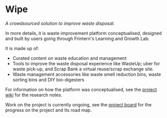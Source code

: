 # Wipe
*A crowdsourced solution to improve waste disposal.*

In more details, it is waste improvement platform conceptualised, designed and built by users going through Frintern's Learning and Growth Lab.

It is made up of:
* Curated content on waste education and management
* Tools to improve the waste disposal experience like WasteUp; uber for waste pick-up, and Scrap Bank a virtual reuse/scrap exchange site.
* Waste management accessories like waste smell reduction bins, waste sorting bins and DIY bio-digesters

For information on how the platform was conceptualised, see the [project wiki](https://github.com/frintern/wipe/wiki) for the research notes. 

Work on the project is currently ongoing, see the [project board](https://github.com/orgs/frintern/projects/1) for the progress on the project and Its road map.
